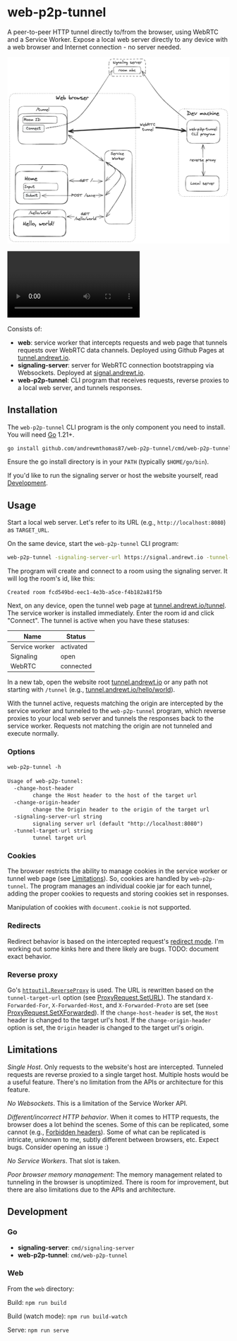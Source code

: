# web-p2p-tunnel

A peer-to-peer HTTP tunnel directly to/from the browser, using WebRTC and a Service Worker. Expose a local web server
directly to any device with a web browser and Internet connection - no server needed.

![Diagram](diagram.png)

![Demo video](demo.mov)

Consists of:

- **web**: service worker that intercepts requests and web page that tunnels requests over WebRTC data channels.
  Deployed using Github Pages at [tunnel.andrewt.io](https://tunnel.andrewt.io).
- **signaling-server**: server for WebRTC connection bootstrapping via Websockets. Deployed at
  [signal.andrewt.io](https://signal.andrewt.io).
- **web-p2p-tunnel**: CLI program that receives requests, reverse proxies to a local web server, and tunnels responses.

## Installation

The `web-p2p-tunnel` CLI program is the only component you need to install. You will need [Go](https://go.dev/) 1.21+.

```sh
go install github.com/andrewmthomas87/web-p2p-tunnel/cmd/web-p2p-tunnel@latest
```

Ensure the go install directory is in your `PATH` (typically `$HOME/go/bin`).

If you'd like to run the signaling server or host the website yourself, read [Development](#development).

## Usage

Start a local web server. Let's refer to its URL (e.g., `http://localhost:8080`) as `TARGET_URL`.

On the same device, start the `web-p2p-tunnel` CLI program:

```sh
web-p2p-tunnel -signaling-server-url https://signal.andrewt.io -tunnel-target-url $TARGET_URL
```

The program will create and connect to a room using the signaling server. It will log the room's id, like this:

```
Created room fcd549bd-eec1-4e3b-a5ce-f4b182a81f5b
```

Next, on any device, open the tunnel web page at [tunnel.andrewt.io/tunnel](https://tunnel.andrewt.io/tunnel). The
service worker is installed immediately. Enter the room id and click "Connect". The tunnel is active when you have
these statuses:

| Name           | Status    |
| -------------- | --------- |
| Service worker | activated |
| Signaling      | open      |
| WebRTC         | connected |

In a new tab, open the website root [tunnel.andrewt.io](https://tunnel.andrewt.io) or any path not starting with
`/tunnel` (e.g., [tunnel.andrewt.io/hello/world](https://tunnel.andrewt.io/hello/world)).

With the tunnel active, requests matching the origin are intercepted by the service worker and tunneled to the
`web-p2p-tunnel` program, which reverse proxies to your local web server and tunnels the responses back to the service
worker. Requests not matching the origin are not tunneled and execute normally.

### Options

```
web-p2p-tunnel -h

Usage of web-p2p-tunnel:
  -change-host-header
        change the Host header to the host of the target url
  -change-origin-header
        change the Origin header to the origin of the target url
  -signaling-server-url string
        signaling server url (default "http://localhost:8080")
  -tunnel-target-url string
        tunnel target url
```

### Cookies

The browser restricts the ability to manage cookies in the service worker or tunnel web page (see
[Limitations](#limitations)). So, cookies are handled by `web-p2p-tunnel`. The program manages an individual cookie jar
for each tunnel, adding the proper cookies to requests and storing cookies set in responses.

Manipulation of cookies with `document.cookie` is not supported.

### Redirects

Redirect behavior is based on the intercepted request's
[redirect mode](https://fetch.spec.whatwg.org/#concept-request-redirect-mode). I'm working out some kinks here and
there likely are bugs. TODO: document exact behavior.

### Reverse proxy

Go's [`httputil.ReverseProxy`](https://pkg.go.dev/net/http/httputil@go1.21#ReverseProxy) is used. The URL is rewritten
based on the `tunnel-target-url` option (see
[ProxyRequest.SetURL](https://pkg.go.dev/net/http/httputil@go1.21#ProxyRequest.SetURL)). The standard
`X-Forwarded-For`, `X-Forwarded-Host`, and `X-Forwarded-Proto` are set (see
[ProxyRequest.SetXForwarded](https://pkg.go.dev/net/http/httputil@go1.21#ProxyRequest.SetXForwarded)). If the
`change-host-header` is set, the `Host` header is changed to the target url's host. If the `change-origin-header`
option is set, the `Origin` header is changed to the target url's origin.

## Limitations

_Single Host_. Only requests to the website's host are intercepted. Tunneled requests are reverse proxied to a single
target host. Multiple hosts would be a useful feature. There's no limitation from the APIs or architecture for this
feature.

_No Websockets_. This is a limitation of the Service Worker API.

_Different/incorrect HTTP behavior_. When it comes to HTTP requests, the browser does a lot behind the scenes. Some of
this can be replicated, some cannot (e.g.,
[Forbidden headers](https://developer.mozilla.org/en-US/docs/Glossary/Forbidden_header_name)). Some of what can be
replicated is intricate, unknown to me, subtly different between browsers, etc. Expect bugs. Consider opening an issue
:)

_No Service Workers_. That slot is taken.

_Poor browser memory management_: The memory management related to tunneling in the browser is unoptimized. There is
room for improvement, but there are also limitations due to the APIs and architecture.

## Development

### Go

- **signaling-server**: `cmd/signaling-server`
- **web-p2p-tunnel**: `cmd/web-p2p-tunnel`

### Web

From the `web` directory:

Build: `npm run build`

Build (watch mode): `npm run build-watch`

Serve: `npm run serve`
